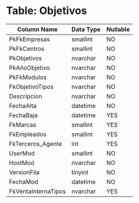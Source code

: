 # Table: Objetivos

| Column Name | Data Type | Nullable |
|-------------|-----------|----------|
| PkFkEmpresas | smallint | NO |
| PkFkCentros | smallint | NO |
| PkObjetivos | nvarchar | NO |
| PkAñoObjetivo | nvarchar | NO |
| PkFkModulos | nvarchar | NO |
| FkObjetivoTipos | nvarchar | NO |
| Descripcion | nvarchar | NO |
| FechaAlta | datetime | NO |
| FechaBaja | datetime | YES |
| FkMarcas | smallint | YES |
| FkEmpleados | smallint | YES |
| FkTerceros_Agente | int | YES |
| UserMod | smallint | NO |
| HostMod | nvarchar | NO |
| VersionFila | tinyint | NO |
| FechaMod | datetime | NO |
| FkVentaInternaTipos | nvarchar | YES |
